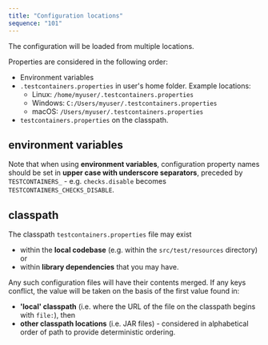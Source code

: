 ```yaml
---
title: "Configuration locations"
sequence: "101"
---
```


The configuration will be loaded from multiple locations.

Properties are considered in the following order:

- Environment variables
- `.testcontainers.properties` in user's home folder. Example locations:
    - Linux: `/home/myuser/.testcontainers.properties`
    - Windows: `C:/Users/myuser/.testcontainers.properties`
    - macOS: `/Users/myuser/.testcontainers.properties`
- `testcontainers.properties` on the classpath.

## environment variables

Note that when using **environment variables**,
configuration property names should be set in **upper case with underscore separators**,
preceded by `TESTCONTAINERS_` - e.g. `checks.disable` becomes `TESTCONTAINERS_CHECKS_DISABLE`.

## classpath

The classpath `testcontainers.properties` file may exist

- within the **local codebase** (e.g. within the `src/test/resources` directory) or
- within **library dependencies** that you may have.

Any such configuration files will have their contents merged.
If any keys conflict, the value will be taken on the basis of the first value found in:

- **'local' classpath** (i.e. where the URL of the file on the classpath begins with `file:`), then
- **other classpath locations** (i.e. JAR files) - considered in alphabetical order of path to provide deterministic ordering.
